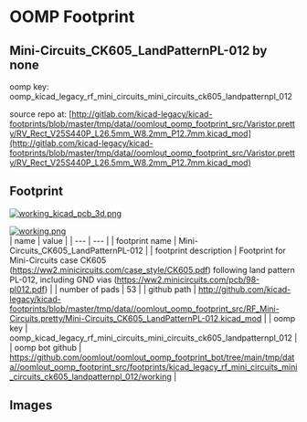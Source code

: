 # OOMP Footprint  
## Mini-Circuits_CK605_LandPatternPL-012  by none  
  
oomp key: oomp_kicad_legacy_rf_mini_circuits_mini_circuits_ck605_landpatternpl_012  
  
source repo at: [http://gitlab.com/kicad-legacy/kicad-footprints/blob/master/tmp/data//oomlout_oomp_footprint_src/Varistor.pretty/RV_Rect_V25S440P_L26.5mm_W8.2mm_P12.7mm.kicad_mod](http://gitlab.com/kicad-legacy/kicad-footprints/blob/master/tmp/data//oomlout_oomp_footprint_src/Varistor.pretty/RV_Rect_V25S440P_L26.5mm_W8.2mm_P12.7mm.kicad_mod)  
## Footprint  
  
[![working_kicad_pcb_3d.png](working_kicad_pcb_3d_600.png)](working_kicad_pcb_3d.png)  
  
[![working.png](working_600.png)](working.png)  
| name | value | 
| --- | --- | 
| footprint name | Mini-Circuits_CK605_LandPatternPL-012 | 
| footprint description | Footprint for Mini-Circuits case CK605 (https://ww2.minicircuits.com/case_style/CK605.pdf) following land pattern PL-012, including GND vias (https://ww2.minicircuits.com/pcb/98-pl012.pdf) | 
| number of pads | 53 | 
| github path | http://github.com/kicad-legacy/kicad-footprints/blob/master/tmp/data//oomlout_oomp_footprint_src/RF_Mini-Circuits.pretty/Mini-Circuits_CK605_LandPatternPL-012.kicad_mod | 
| oomp key | oomp_kicad_legacy_rf_mini_circuits_mini_circuits_ck605_landpatternpl_012 | 
| oomp bot github | https://github.com/oomlout/oomlout_oomp_footprint_bot/tree/main/tmp/data//oomlout_oomp_footprint_src/footprints/kicad_legacy_rf_mini_circuits_mini_circuits_ck605_landpatternpl_012/working | 
## Images  
